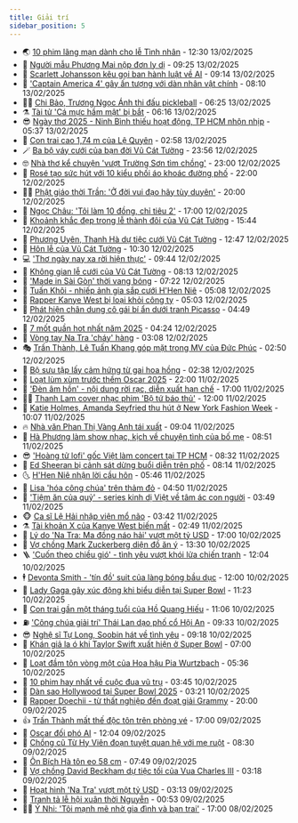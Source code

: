 ```yaml
---
title: Giải trí
sidebar_position: 5
---
```


<!-- vnexpress-giai-tri:START -->
- 🌏 [10 phim lãng mạn dành cho lễ Tình nhân](https://vnexpress.net/10-phim-lang-man-danh-cho-le-tinh-nhan-4848987.html) - 12:30 13/02/2025
- 💫 [Người mẫu Phương Mai nộp đơn ly dị](https://vnexpress.net/nguoi-mau-phuong-mai-nop-don-ly-di-4848967.html) - 09:25 13/02/2025
- 🌮 [Scarlett Johansson kêu gọi ban hành luật về AI](https://vnexpress.net/scarlett-johansson-keu-goi-ban-hanh-luat-ve-ai-4849076.html) - 09:14 13/02/2025
- 🧠 [&#39;Captain America 4&#39; gây ấn tượng với dàn nhân vật chính](https://vnexpress.net/captain-america-4-gay-an-tuong-voi-dan-nhan-vat-chinh-4848900.html) - 08:10 13/02/2025
- 👨‍🏫 [Chi Bảo, Trương Ngọc Ánh thi đấu pickleball](https://vnexpress.net/chi-bao-truong-ngoc-anh-thi-dau-pickleball-4849079.html) - 06:25 13/02/2025
- ⚗️ [Tài tử &#39;Cá mực hầm mật&#39; bị bắt](https://vnexpress.net/tai-tu-ca-muc-ham-mat-bi-bat-4849078.html) - 06:16 13/02/2025
- 😎 [Ngày thơ 2025 - Ninh Bình thiếu hoạt động, TP HCM nhộn nhịp](https://vnexpress.net/ngay-tho-2025-ninh-binh-thieu-hoat-dong-tp-hcm-nhon-nhip-4848891.html) - 05:37 13/02/2025
- 🫣 [Con trai cao 1,74 m của Lệ Quyên](https://vnexpress.net/con-trai-cao-1-74-m-cua-le-quyen-4847532.html) - 02:58 13/02/2025
- 🪄 [Ba bộ váy cưới của bạn đời Vũ Cát Tường](https://vnexpress.net/ba-bo-vay-cuoi-cua-ban-doi-vu-cat-tuong-4848325.html) - 23:56 12/02/2025
- 🤓 [Nhà thơ kể chuyện &#39;vượt Trường Sơn tìm chồng&#39;](https://vnexpress.net/nha-tho-ke-chuyen-vuot-truong-son-tim-chong-4848622.html) - 23:00 12/02/2025
- 🫶 [Rosé tạo sức hút với 10 kiểu phối áo khoác đường phố](https://vnexpress.net/rose-tao-suc-hut-voi-10-kieu-phoi-ao-khoac-duong-pho-4848518.html) - 22:00 12/02/2025
- 🧑‍🏫 [Phật giáo thời Trần: &#39;Ở đời vui đạo hãy tùy duyên&#39;](https://vnexpress.net/phat-giao-thoi-tran-o-doi-vui-dao-hay-tuy-duyen-4847966.html) - 20:00 12/02/2025
- 🦄 [Ngọc Châu: &#39;Tôi làm 10 đồng, chỉ tiêu 2&#39;](https://vnexpress.net/ngoc-chau-toi-lam-10-dong-chi-tieu-2-4842557.html) - 17:00 12/02/2025
- 💫 [Khoảnh khắc đẹp trong lễ thành đôi của Vũ Cát Tường](https://vnexpress.net/khoanh-khac-dep-trong-le-thanh-doi-cua-vu-cat-tuong-4848326.html) - 15:44 12/02/2025
- 🎊 [Phương Uyên, Thanh Hà dự tiệc cưới Vũ Cát Tường](https://vnexpress.net/phuong-uyen-thanh-ha-du-tiec-cuoi-vu-cat-tuong-4848814.html) - 12:47 12/02/2025
- 👹 [Hôn lễ của Vũ Cát Tường](https://vnexpress.net/hon-le-cua-vu-cat-tuong-4848318.html) - 10:30 12/02/2025
- 💻 [&#39;Thơ ngày nay xa rời hiện thực&#39;](https://vnexpress.net/tho-ngay-nay-xa-roi-hien-thuc-4848636.html) - 09:44 12/02/2025
- 🤡 [Không gian lễ cưới của Vũ Cát Tường](https://vnexpress.net/khong-gian-le-cuoi-cua-vu-cat-tuong-4848546.html) - 08:13 12/02/2025
- 🥰 [&#39;Made in Sài Gòn&#39; thời vang bóng](https://vnexpress.net/made-in-sai-gon-thoi-vang-bong-4847230.html) - 07:22 12/02/2025
- 🚀 [Tuấn Khôi - nhiếp ảnh gia sắp cưới H&#39;Hen Niê](https://vnexpress.net/tuan-khoi-nhiep-anh-gia-sap-cuoi-h-hen-nie-4848466.html) - 05:08 12/02/2025
- 📝 [Rapper Kanye West bị loại khỏi công ty](https://vnexpress.net/rapper-kanye-west-bi-loai-khoi-cong-ty-4848515.html) - 05:03 12/02/2025
- 🐲 [Phát hiện chân dung cô gái bí ẩn dưới tranh Picasso](https://vnexpress.net/phat-hien-chan-dung-co-gai-bi-an-duoi-tranh-picasso-4848193.html) - 04:49 12/02/2025
- 🎃 [7 mốt quần hot nhất năm 2025](https://vnexpress.net/7-mot-quan-hot-nhat-nam-2025-4848061.html) - 04:24 12/02/2025
- 🤠 [Vòng tay Na Tra &#39;cháy&#39; hàng](https://vnexpress.net/vong-tay-na-tra-chay-hang-4848451.html) - 03:08 12/02/2025
- 🎭 [Trấn Thành, Lê Tuấn Khang góp mặt trong MV của Đức Phúc](https://vnexpress.net/tran-thanh-le-tuan-khang-gop-mat-trong-mv-cua-duc-phuc-4848240.html) - 02:50 12/02/2025
- 🧰 [Bộ sưu tập lấy cảm hứng từ gai hoa hồng](https://vnexpress.net/bo-suu-tap-lay-cam-hung-tu-gai-hoa-hong-4847775.html) - 02:38 12/02/2025
- 🦍 [Loạt lùm xùm trước thềm Oscar 2025](https://vnexpress.net/loat-lum-xum-truoc-them-oscar-2025-4847994.html) - 22:00 11/02/2025
- 🌝 [&#39;Đèn âm hồn&#39; - nội dung rời rạc, diễn xuất hạn chế](https://vnexpress.net/giai-tri/phim/thu-vien-phim/den-am-hon-770) - 17:00 11/02/2025
- 🧑‍💻 [Thanh Lam cover nhạc phim &#39;Bộ tứ báo thủ&#39;](https://vnexpress.net/thanh-lam-cover-nhac-phim-bo-tu-bao-thu-4848119.html) - 12:00 11/02/2025
- 🥸 [Katie Holmes, Amanda Seyfried thu hút ở New York Fashion Week](https://vnexpress.net/katie-holmes-amanda-seyfried-thu-hut-o-new-york-fashion-week-4848239.html) - 10:07 11/02/2025
- 🔥 [Nhà văn Phan Thị Vàng Anh tái xuất](https://vnexpress.net/nha-van-phan-thi-vang-anh-tai-xuat-4848212.html) - 09:04 11/02/2025
- 🐎 [Hà Phương làm show nhạc, kịch về chuyện tình của bố mẹ](https://vnexpress.net/ha-phuong-lam-show-nhac-kich-ve-chuyen-tinh-cua-bo-me-4844952.html) - 08:51 11/02/2025
- 😎 [&#39;Hoàng tử lofi&#39; gốc Việt làm concert tại TP HCM](https://vnexpress.net/hoang-tu-lofi-goc-viet-lam-concert-tai-tp-hcm-4847671.html) - 08:32 11/02/2025
- 🦄 [Ed Sheeran bị cảnh sát dừng buổi diễn trên phố](https://vnexpress.net/ed-sheeran-bi-canh-sat-dung-buoi-dien-tren-pho-4848062.html) - 08:14 11/02/2025
- 🌜 [H&#39;Hen Niê nhận lời cầu hôn](https://vnexpress.net/h-hen-nie-nhan-loi-cau-hon-4848156.html) - 05:46 11/02/2025
- 🚦 [Lisa &#39;hóa công chúa&#39; trên thảm đỏ](https://vnexpress.net/lisa-hoa-cong-chua-tren-tham-do-4848091.html) - 04:50 11/02/2025
- 🧐 [&#39;Tiệm ăn của quỷ&#39; - series kinh dị Việt về tâm ác con người](https://vnexpress.net/giai-tri/phim/thu-vien-phim/tiem-an-cua-quy-769) - 03:49 11/02/2025
- 🐵 [Ca sĩ Lệ Hải nhập viện mổ não](https://vnexpress.net/ca-si-le-hai-nhap-vien-mo-nao-4848021.html) - 03:42 11/02/2025
- ⚗️ [Tài khoản X của Kanye West biến mất](https://vnexpress.net/tai-khoan-x-cua-kanye-west-bien-mat-4848003.html) - 02:49 11/02/2025
- 👺 [Lý do &#39;Na Tra: Ma đồng náo hải&#39; vượt một tỷ USD](https://vnexpress.net/ly-do-na-tra-ma-dong-nao-hai-vuot-mot-ty-usd-4847620.html) - 17:00 10/02/2025
- 🌊 [Vợ chồng Mark Zuckerberg diện đồ ăn ý](https://vnexpress.net/vo-chong-mark-zuckerberg-dien-do-an-y-4847702.html) - 13:30 10/02/2025
- 🪜 [&#39;Cuốn theo chiều gió&#39; - tình yêu vượt khói lửa chiến tranh](https://vnexpress.net/cuon-theo-chieu-gio-tinh-yeu-vuot-khoi-lua-chien-tranh-4847019.html) - 12:04 10/02/2025
- 🕴 [Devonta Smith - &#39;tín đồ&#39; suit của làng bóng bầu dục](https://vnexpress.net/devonta-smith-tin-do-suit-cua-lang-bong-bau-duc-4843986.html) - 12:00 10/02/2025
- 💃 [Lady Gaga gây xúc động khi biểu diễn tại Super Bowl](https://vnexpress.net/lady-gaga-gay-xuc-dong-khi-bieu-dien-tai-super-bowl-4847625.html) - 11:23 10/02/2025
- 🦄 [Con trai gần một tháng tuổi của Hồ Quang Hiếu](https://vnexpress.net/con-trai-gan-mot-thang-tuoi-cua-ho-quang-hieu-4847770.html) - 11:06 10/02/2025
- ⛽️ [&#39;Công chúa giải trí&#39; Thái Lan dạo phố cổ Hội An](https://vnexpress.net/cong-chua-giai-tri-thai-lan-dao-pho-co-hoi-an-4847830.html) - 09:33 10/02/2025
- 😎 [Nghệ sĩ Tự Long, Soobin hát về tình yêu](https://vnexpress.net/nghe-si-tu-long-soobin-hat-ve-tinh-yeu-4847755.html) - 09:18 10/02/2025
- 🌊 [Khán giả la ó khi Taylor Swift xuất hiện ở Super Bowl](https://vnexpress.net/khan-gia-la-o-khi-taylor-swift-xuat-hien-o-super-bowl-4847672.html) - 07:00 10/02/2025
- 🐲 [Loạt đầm tôn vòng một của Hoa hậu Pia Wurtzbach](https://vnexpress.net/loat-dam-ton-vong-mot-cua-hoa-hau-pia-wurtzbach-4843531.html) - 05:36 10/02/2025
- 💂 [10 phim hay nhất về cuộc đua vũ trụ](https://vnexpress.net/10-phim-hay-nhat-ve-cuoc-dua-vu-tru-4847444.html) - 03:45 10/02/2025
- 🙉 [Dàn sao Hollywood tại Super Bowl 2025](https://vnexpress.net/dan-sao-hollywood-tai-super-bowl-2025-4847552.html) - 03:21 10/02/2025
- 💪 [Rapper Doechii - từ thất nghiệp đến đoạt giải Grammy](https://vnexpress.net/rapper-doechii-tu-that-nghiep-den-doat-giai-grammy-4847412.html) - 20:00 09/02/2025
- 👍 [Trấn Thành mất thế độc tôn trên phòng vé](https://vnexpress.net/tran-thanh-mat-the-doc-ton-tren-phong-ve-4847506.html) - 17:00 09/02/2025
- 💪 [Oscar đối phó AI](https://vnexpress.net/oscar-doi-pho-ai-4847108.html) - 12:04 09/02/2025
- 💄 [Chồng cũ Từ Hy Viên đoạn tuyệt quan hệ với mẹ ruột](https://vnexpress.net/chong-cu-tu-hy-vien-doan-tuyet-quan-he-voi-me-ruot-4847441.html) - 08:30 09/02/2025
- 🦩 [Ôn Bích Hà tôn eo 58 cm](https://vnexpress.net/on-bich-ha-ton-eo-58-cm-4847393.html) - 07:49 09/02/2025
- 🥸 [Vợ chồng David Beckham dự tiệc tối của Vua Charles III](https://vnexpress.net/vo-chong-david-beckham-du-tiec-toi-cua-vua-charles-iii-4847350.html) - 03:18 09/02/2025
- 🧰 [Hoạt hình &#39;Na Tra&#39; vượt một tỷ USD](https://vnexpress.net/hoat-hinh-na-tra-vuot-mot-ty-usd-4847335.html) - 03:13 09/02/2025
- 💼 [Tranh tả lễ hội xuân thời Nguyễn](https://vnexpress.net/tranh-ta-le-hoi-xuan-thoi-nguyen-4846498.html) - 00:53 09/02/2025
- 🧑‍💻 [Ý Nhi: &#39;Tôi mạnh mẽ nhờ gia đình và bạn trai&#39;](https://vnexpress.net/y-nhi-toi-manh-me-nho-gia-dinh-va-ban-trai-4842122.html) - 17:00 08/02/2025<!-- vnexpress-giai-tri:END -->
